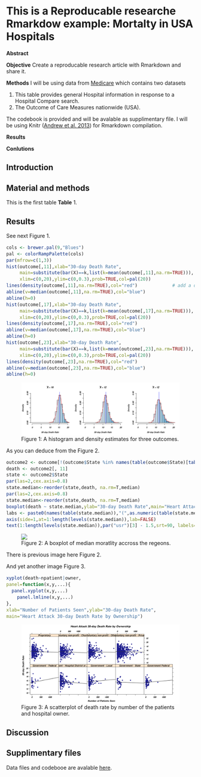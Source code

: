 












This is a Reproducable researche Rmarkdow example: Mortalty in USA Hospitals
========================================================



**Abstract**


__Objective__
Create a reproducable research article with Rmarkdown and share it.  

__Methods__
I will be using data from [Medicare](http://hospitalcompare.hhs.gov) which contains two datasets


1. This table provides general Hospital information in response to a Hospital Compare search.
2. The Outcome of Care Measures nationwide (USA).


The codebook is provided and will be avalable as supplimentary file. 
I will be using Knitr (<a href="http://yihui.name/knitr/">Andrew et al. 2013</a>) for Rmarkdown compilation.

__Results__


__Conlutions__

Introduction
------------


Material and methods
------------
This is the first table __Table__ 1.




Results
------------
See next Figure 1.







```r
cols <- brewer.pal(9,"Blues")
pal <- colorRampPalette(cols)
par(mfrow=c(1,3))
hist(outcome[,11],xlab="30-day Death Rate",
     main=substitute(bar(X)==k,list(k=mean(outcome[,11],na.rm=TRUE))),
     xlim=c(0,20),ylim=c(0,0.3),prob=TRUE,col=pal(20))
lines(density(outcome[,11],na.rm=TRUE),col="red")             # add a density estimate with defaults
abline(v=median(outcome[,11],na.rm=TRUE),col="blue")
abline(h=0)
hist(outcome[,17],xlab="30-day Death Rate",
     main=substitute(bar(X)==k,list(k=mean(outcome[,17],na.rm=TRUE))),
     xlim=c(0,20),ylim=c(0,0.3),prob=TRUE,col=pal(20))
lines(density(outcome[,17],na.rm=TRUE),col="red") 
abline(v=median(outcome[,17],na.rm=TRUE),col="blue")
abline(h=0)
hist(outcome[,23],xlab="30-day Death Rate",
     main=substitute(bar(X)==k,list(k=mean(outcome[,23],na.rm=TRUE))),
     xlim=c(0,20),ylim=c(0,0.3),prob=TRUE,col=pal(20))
lines(density(outcome[,23],na.rm=TRUE),col="red") 
abline(v=median(outcome[,23],na.rm=TRUE),col="blue")
abline(h=0)
```

<figure><img src='fig/plot1.png'  style='display: block; margin: auto;'><figcaption>Figure 1: A histogram and density estimates for three outcomes.</figcaption></figure>


As you can deduce from the Figure 2.


```r
outcome2 <- outcome[!(outcome$State %in% names(table(outcome$State)[table(outcome$State)<20])),]
death <- outcome2[, 11]
state <- outcome2$State
par(las=2,cex.axis=0.8)
state.median<-reorder(state,death, na.rm=T,median)
par(las=2,cex.axis=0.8)
state.median<-reorder(state,death, na.rm=T,median)
boxplot(death ~ state.median,ylab="30-day Death Rate",main="Heart Attack 30-day Death Rate by State",xaxt="n")
labs <- paste0(names(table(state.median)),"(",as.numeric(table(state.median)),")")
axis(side=1,at=1:length(levels(state.median)),lab=FALSE)
text(1:length(levels(state.median)),par("usr")[3] - 1.5,srt=90, labels=labs, xpd=T, cex=0.7)
```

<figure><img src='fig/plot2.png'  style='display: block; margin: auto;'><figcaption>Figure 2: A boxplot of median moratlity accross the regeons.</figcaption></figure>


There is previous image here Figure 2.


And yet another image Figure 3.

```r
xyplot(death~npatient|owner,
panel=function(x,y,...){
  panel.xyplot(x,y,...)
	panel.lmline(x,y,...)
},
xlab="Number of Patients Seen",ylab="30-day Death Rate",
main="Heart Attack 30-day Death Rate by Ownership")
```

<figure><img src='fig/plot3.png'  style='display: block; margin: auto;'><figcaption>Figure 3: A scatterplot of death rate by number of the patients and hospital owner.</figcaption></figure>





Discussion
------------





Supplimentary files
------------
Data files and codebooe are avalable [here](https://dl.dropboxusercontent.com/u/530192/public_data/DataMedicareMeasuresHospitals.zip).





